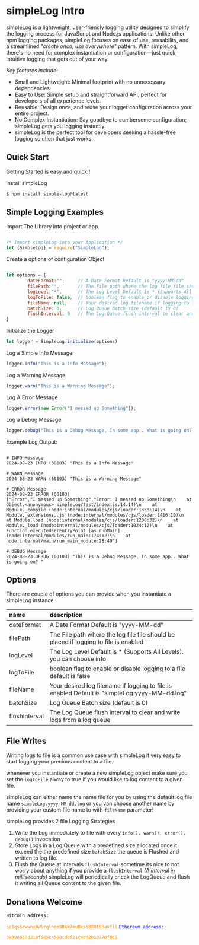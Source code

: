# simpleLog Intro

simpleLog is a lightweight, user-friendly logging utility designed to simplify the logging process for JavaScript and Node.js applications. Unlike other npm logging packages, simpleLog focuses on ease of use, reusability, and a streamlined _"create once, use everywhere"_ pattern. With simpleLog, there's no need for complex instantiation or configuration—just quick, intuitive logging that gets out of your way.

*Key features include:*

* Small and Lightweight: Minimal footprint with no unnecessary dependencies.
* Easy to Use: Simple setup and straightforward API, perfect for developers of all experience levels.
* Reusable: Design once, and reuse your logger configuration across your entire project.
* No Complex Instantiation: Say goodbye to cumbersome configuration; simpleLog gets you logging instantly.
* simpleLog is the perfect tool for developers seeking a hassle-free logging solution that just works.

## Quick Start

Getting Started is easy and quick !

install simpleLog 

```shell
$ npm install simple-log@latest
```

## Simple Logging Examples


Import The Library into project or app.
```js

/* Import simpleLog into your Application */
let {SimpleLog} = require("SimpleLog");

```


Create a options of configuration Object

```js

let options = {
        dateFormat:"",     // A Date Format Default is "yyyy-MM-dd"
        filePath:"",       // The File path where the log file file should be placed if logging to file is enabled 
        logLevel:"*",      // The Log Level Default is * (Supports All Levels). you can choose info|warn|error|debug
        logToFile: false,  // boolean flag to enable or disable logging to a file default is false
        fileName: null,    // Your desired log filename if logging to file is enabled Default is "simpleLog.yyyy-MM-dd.log"
        batchSize: 0,      // Log Queue Batch size (default is 0)  
        flushInterval: 0   // The Log Queue flush interval to clear and write logs from a log queue 
} 

```

Initialize the Logger

```js
let logger = SimpleLog.initialize(options) 
```


Log a Simple Info Message 

```js
logger.info("This is a Info Message");
```

Log a Warning Message

```js
logger.warn("This is a Warning Message");
```

Log A Error Message

```js
logger.error(new Error("I messed up Something"));
```

Log a Debug Message 

```js
logger.debug("This is a Debug Message, In some app.. What is going on? ");

```

Example Log Output:

```shell

# INFO Message 
2024-08-23 INFO (60103) "This is a Info Message"

# WARN Message
2024-08-23 WARN (60103) "This is a Warning Message"

# ERROR Message
2024-08-23 ERROR (60103)
["Error","I messed up Something","Error: I messed up Something\n    at Object.<anonymous> simpleLog/test/index.js:14:14)\n    at Module._compile (node:internal/modules/cjs/loader:1358:14)\n    at Module._extensions..js (node:internal/modules/cjs/loader:1416:10)\n    at Module.load (node:internal/modules/cjs/loader:1208:32)\n    at Module._load (node:internal/modules/cjs/loader:1024:12)\n    at Function.executeUserEntryPoint [as runMain] (node:internal/modules/run_main:174:12)\n    at node:internal/main/run_main_module:28:49"]

# DEBUG Message
2024-08-23 DEBUG (60103) "This is a Debug Message, In some app.. What is going on? "

```

## Options

There are couple of options you can provide when you instantiate a simpleLog instance 

| name          | description                                                                                  |
| :------------ | :------------------------------------------------------------------------------------------- |
| dateFormat    | A Date Format Default is "yyyy-MM-dd"                                                        |
| filePath      | The File path where the log file file should be placed if logging to file is enabled         |
| logLevel      | The Log Level Default is * (Supports All Levels). you can choose info|warn|error|debug       |
| logToFile     | boolean flag to enable or disable logging to a file default is false                         |
| fileName      | Your desired log filename if logging to file is enabled Default is "simpleLog.yyyy-MM-dd.log" |
| batchSize     | Log Queue Batch size (default is 0)                                                          |
| flushInterval | The Log Queue flush interval to clear and write logs from a log queue                        |


## File Writes

Writing logs to file is a common use case with simpleLog it very easy to start logging your precious content to a file. 

whenever you instantiate or create a new simpleLog object make sure you set the `logToFile` alway to true if you
would like to log content to a given file.

simpleLog can either name the name file for you by using the default log file name `simpleLog.yyyy-MM-dd.log` or you van choose
another name by providing your custom file name to with  `fileName` parameter!

simpleLog provides 2 file Logging Strategies 

1. Write the Log immediately to file with every `info(), warn(), error(), debug()` invocation
2. Store Logs in a Log Queue with a predefined size allocated once it exceed the the predefined size `batchSize` the queue
   is Flushed and written to log file.
3. Flush the Queue at intervals `flushInterval` sometime its nice to not worry about anything if you provide a `flushInterval`
   _(A interval in milliseconds)_ simpleLog will periodically check the LogQueue and flush it writing all Queue content to the given file.


## Donations Welcome

<code><span style="color:black">Bitcoin  address: </span><span style="color:darkorange"> bc1qs6rvwnx0wlrqlncm90kk7mu0xs6980t85avfll</span></code>
<code><span style="color:blue">Ethereum address: </span><span style="color:darkorange"> 0x088667d218f5E5c4560cdcf21c4bd2b2377Df0C9</span></code>

